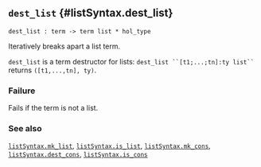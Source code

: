 ## `dest_list` {#listSyntax.dest_list}


```
dest_list : term -> term list * hol_type
```



Iteratively breaks apart a list term.


`dest_list` is a term destructor for lists:
``` dest_list ``[t1;...;tn]:ty list`` ``` returns `([t1,...,tn], ty)`.

### Failure

Fails if the term is not a list.

### See also

[`listSyntax.mk_list`](#listSyntax.mk_list), [`listSyntax.is_list`](#listSyntax.is_list), [`listSyntax.mk_cons`](#listSyntax.mk_cons), [`listSyntax.dest_cons`](#listSyntax.dest_cons), [`listSyntax.is_cons`](#listSyntax.is_cons)

